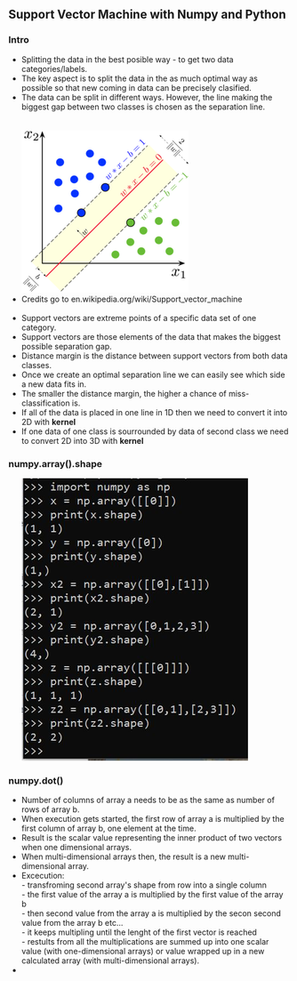 <h2>Support Vector Machine with Numpy and Python</h2>

<h3>Intro</h3>
<ul>
  <li>Splitting the data in the best posible way - to get two data categories/labels.</li>
  <li>The key aspect is to split the data in the as much optimal way as possible so that new coming in data can be precisely clasified.</li>
  <li>The data can be split in different ways. However, the line making the biggest gap between two classes is chosen as the separation line.</li>
  <br>
  <br>
  <img src="images/svm.png">
  <br>
  <li>Credits go to en.wikipedia.org/wiki/Support_vector_machine</li>
  <br>
  <li>Support vectors are extreme points of a specific data set of one category.</li>
  <li>Support vectors are those elements of the data that makes the biggest possible separation gap.</li>
  <li>Distance margin is the distance between support vectors from both data classes.</li>
  <li>Once we create an optimal separation line we can easily see which side a new data fits in.</li>
  <li>The smaller the distance margin, the higher a chance of miss-classification is.</li>
  <li>If all of the data is placed in one line in 1D then we need to convert it into 2D with <b>kernel</b></li>
  <li>If one data of one class is sourrounded by data of second class we need to convert 2D into 3D with <b>kernel</b></li>
</ul>

<h3>numpy.array().shape</h3>
<ul>
  <img src="images/np_array_shape.JPG">
</ul>

<h3>numpy.dot()</h3>
<ul>
  <li>Number of columns of array a needs to be as the same as number of rows of array b.</li>
  <li>When execution gets started, the first row of array a is multiplied by the first column of array b, one element at the time.</li>
  <li>Result is the scalar value representing the inner product of two vectors when one dimensional arrays.</li>
  <li>When multi-dimensional arrays then, the result is a new multi-dimensional array.</li>
  <li>Excecution:
    <br>
    - transfroming second array's shape from row into a single column <br>
    - the first value of the array a is multiplied by the first value of the array b <br>
    - then second value from the array a is multiplied by the secon second value from the array b etc... <br>
    - it keeps multipling until the lenght of the first vector is reached <br>
    - restults from all the multiplications are summed up into one scalar value (with one-dimensional arrays) or value wrapped up in a new calculated array (with multi-dimensional arrays). <br>
  <li>  
  
</ul>
